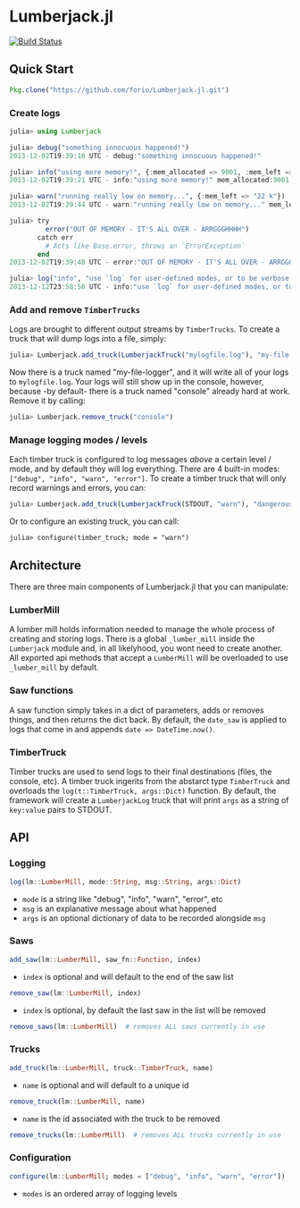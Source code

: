 Lumberjack.jl
=============
[![Build Status](https://magnum.travis-ci.com/forio/Lumberjack.jl.png?token=g2BATAK3ptx7LojqfRxq&branch=master)](https://magnum.travis-ci.com/forio/Lumberjack.jl)

## Quick Start
```julia
Pkg.clone("https://github.com/forio/Lumberjack.jl.git")
```

### Create logs
```julia
julia> using Lumberjack

julia> debug("something innocuous happened!")
2013-12-02T19:39:16 UTC - debug:"something innocuous happened!"

julia> info("using more memory!", {:mem_allocated => 9001, :mem_left => 22})
2013-12-02T19:39:21 UTC - info:"using more memory!" mem_allocated:9001 mem_left:22

julia> warn("running really low on memory...", {:mem_left => "22 k"})
2013-12-02T19:39:44 UTC - warn:"running really low on memory..." mem_left:"22 k"

julia> try
         error("OUT OF MEMORY - IT'S ALL OVER - ARRGGGHHHH")
       catch err
         # Acts like Base.error, throws an `ErrorException`
       end
2013-12-02T19:39:48 UTC - error:"OUT OF MEMORY - IT'S ALL OVER - ARRGGGHHHH"

julia> log("info", "use `log` for user-defined modes, or to be verbose.")
2013-12-12T23:58:56 UTC - info:"use `log` for user-defined modes, or to be verbose."
```

### Add and remove `TimberTrucks`
Logs are brought to different output streams by `TimberTrucks`. To create a truck that will dump logs into a file, simply:
```julia
julia> Lumberjack.add_truck(LumberjackTruck("mylogfile.log"), "my-file-logger")
```
Now there is a truck named "my-file-logger", and it will write all of your logs to `mylogfile.log`. Your logs will still show up in the console, however, because -by default- there is a truck named "console" already hard at work. Remove it by calling:
```julia
julia> Lumberjack.remove_truck("console")
```

### Manage logging modes / levels
Each timber truck is configured to log messages _above_ a certain level / mode, and by default they will log everything. There are 4 built-in modes: `["debug", "info", "warn", "error"]`. To create a timber truck that will only record warnings and errors, you can:
```julia
julia> Lumberjack.add_truck(LumberjackTruck(STDOUT, "warn"), "dangerous-logger")
```

Or to configure an existing truck, you can call:
```
julia> configure(timber_truck; mode = "warn")
```
## Architecture

There are three main components of Lumberjack.jl that you can manipulate:

### LumberMill

A lumber mill holds information needed to manage the whole process of creating and storing logs. There is a global `_lumber_mill` inside the `Lumberjack` module and, in all likelyhood, you wont need to create another. All exported api methods that accept a `LumberMill` will be overloaded to use `_lumber_mill` by default.

### Saw functions

A saw function simply takes in a dict of parameters, adds or removes things, and then returns the dict back. By default, the `date_saw` is applied to logs that come in and appends `date => DateTime.now()`.

### TimberTruck

Timber trucks are used to send logs to their final destinations (files, the console, etc). A timber truck ingerits from the abstarct type `TimberTruck` and overloads the `log(t::TimberTruck, args::Dict)` function. By default, the framework will create a `LumberjackLog` truck that will print `args` as a string of `key:value` pairs to STDOUT.


## API

### Logging
```julia
log(lm::LumberMill, mode::String, msg::String, args::Dict)
```
+ `mode` is a string like "debug", "info", "warn", "error", etc
+ `msg` is an explanative message about what happened
+ `args` is an optional dictionary of data to be recorded alongside `msg`


### Saws
```julia
add_saw(lm::LumberMill, saw_fn::Function, index)
```
+ `index` is optional and will default to the end of the saw list


```julia
remove_saw(lm::LumberMill, index)
```
+ `index` is optional, by default the last saw in the list will be removed


```julia
remove_saws(lm::LumberMill)  # removes ALL saws currently in use
```


### Trucks
```julia
add_truck(lm::LumberMill, truck::TimberTruck, name)
```
+ `name` is optional and will default to a unique id


```julia
remove_truck(lm::LumberMill, name)
```
+ `name` is the id associated with the truck to be removed


```julia
remove_trucks(lm::LumberMill)  # removes ALL trucks currently in use
```


### Configuration
```julia
configure(lm::LumberMill; modes = ["debug", "info", "warn", "error"])
```
+ `modes` is an ordered array of logging levels
